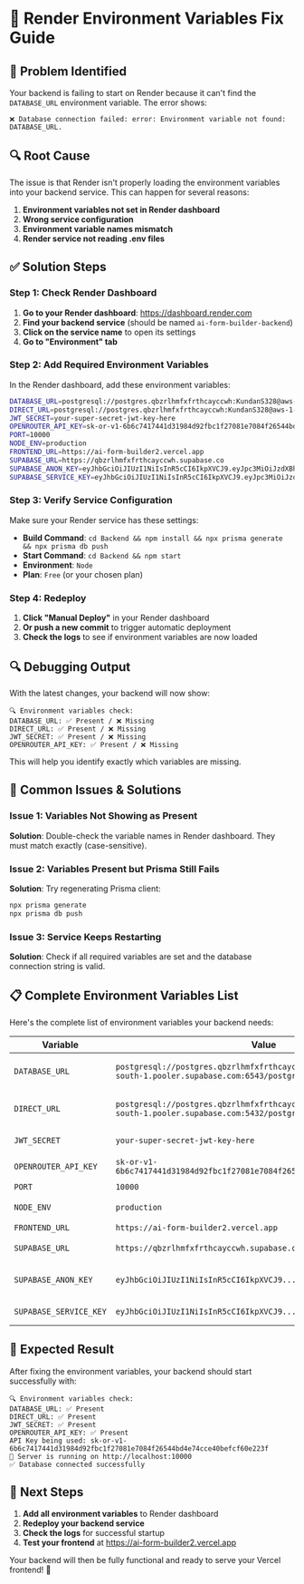 # 🔧 Render Environment Variables Fix Guide

## 🚨 **Problem Identified**

Your backend is failing to start on Render because it can't find the `DATABASE_URL` environment variable. The error shows:

```
❌ Database connection failed: error: Environment variable not found: DATABASE_URL.
```

## 🔍 **Root Cause**

The issue is that Render isn't properly loading the environment variables into your backend service. This can happen for several reasons:

1. **Environment variables not set in Render dashboard**
2. **Wrong service configuration**
3. **Environment variable names mismatch**
4. **Render service not reading .env files**

## ✅ **Solution Steps**

### **Step 1: Check Render Dashboard**

1. **Go to your Render dashboard**: https://dashboard.render.com
2. **Find your backend service** (should be named `ai-form-builder-backend`)
3. **Click on the service name** to open its settings
4. **Go to "Environment" tab**

### **Step 2: Add Required Environment Variables**

In the Render dashboard, add these environment variables:

```bash
DATABASE_URL=postgresql://postgres.qbzrlhmfxfrthcayccwh:KundanS328@aws-1-ap-south-1.pooler.supabase.com:6543/postgres?pgbouncer=true
DIRECT_URL=postgresql://postgres.qbzrlhmfxfrthcayccwh:KundanS328@aws-1-ap-south-1.pooler.supabase.com:5432/postgres
JWT_SECRET=your-super-secret-jwt-key-here
OPENROUTER_API_KEY=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
PORT=10000
NODE_ENV=production
FRONTEND_URL=https://ai-form-builder2.vercel.app
SUPABASE_URL=https://qbzrlhmfxfrthcayccwh.supabase.co
SUPABASE_ANON_KEY=eyJhbGciOiJIUzI1NiIsInR5cCI6IkpXVCJ9.eyJpc3MiOiJzdXBhYmFzZSIsInJlZiI6InFienJsaG1meGZydGhjYXljY3doIiwicm9sZSI6ImFub24iLCJpYXQiOjE3NTk1NzY0NTYsImV4cCI6MjA3NTE1MjQ1Nn0.t8dbQS8W04nTzcQGh7pkvEurp3058Ql7PEKd9aRRIT0
SUPABASE_SERVICE_KEY=eyJhbGciOiJIUzI1NiIsInR5cCI6IkpXVCJ9.eyJpc3MiOiJzdXBhYmFzZSIsInJlZiI6InFienJsaG1meGZydGhjYXljY3doIiwicm9sZSI6InNlcnZpY2Vfcm9sZSIsImlhdCI6MTc1OTU3NjQ1NiwiZXhwIjoyMDc1MTUyNDU2fQ.-2W5Q8IOpFBvTIPRJIWubO2tVfGMvnAbMu-0fQXhMYU
```

### **Step 3: Verify Service Configuration**

Make sure your Render service has these settings:

- **Build Command**: `cd Backend && npm install && npx prisma generate && npx prisma db push`
- **Start Command**: `cd Backend && npm start`
- **Environment**: `Node`
- **Plan**: `Free` (or your chosen plan)

### **Step 4: Redeploy**

1. **Click "Manual Deploy"** in your Render dashboard
2. **Or push a new commit** to trigger automatic deployment
3. **Check the logs** to see if environment variables are now loaded

## 🔍 **Debugging Output**

With the latest changes, your backend will now show:

```
🔍 Environment variables check:
DATABASE_URL: ✅ Present / ❌ Missing
DIRECT_URL: ✅ Present / ❌ Missing
JWT_SECRET: ✅ Present / ❌ Missing
OPENROUTER_API_KEY: ✅ Present / ❌ Missing
```

This will help you identify exactly which variables are missing.

## 🚨 **Common Issues & Solutions**

### **Issue 1: Variables Not Showing as Present**

**Solution**: Double-check the variable names in Render dashboard. They must match exactly (case-sensitive).

### **Issue 2: Variables Present but Prisma Still Fails**

**Solution**: Try regenerating Prisma client:
```bash
npx prisma generate
npx prisma db push
```

### **Issue 3: Service Keeps Restarting**

**Solution**: Check if all required variables are set and the database connection string is valid.

## 📋 **Complete Environment Variables List**

Here's the complete list of environment variables your backend needs:

| Variable | Value | Purpose |
|----------|-------|---------|
| `DATABASE_URL` | `postgresql://postgres.qbzrlhmfxfrthcayccwh:KundanS328@aws-1-ap-south-1.pooler.supabase.com:6543/postgres?pgbouncer=true` | Database connection (pooled) |
| `DIRECT_URL` | `postgresql://postgres.qbzrlhmfxfrthcayccwh:KundanS328@aws-1-ap-south-1.pooler.supabase.com:5432/postgres` | Database connection (direct) |
| `JWT_SECRET` | `your-super-secret-jwt-key-here` | JWT token signing |
| `OPENROUTER_API_KEY` | `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` | AI form generation |
| `PORT` | `10000` | Server port |
| `NODE_ENV` | `production` | Environment mode |
| `FRONTEND_URL` | `https://ai-form-builder2.vercel.app` | CORS origin |
| `SUPABASE_URL` | `https://qbzrlhmfxfrthcayccwh.supabase.co` | Supabase project URL |
| `SUPABASE_ANON_KEY` | `eyJhbGciOiJIUzI1NiIsInR5cCI6IkpXVCJ9...` | Supabase anonymous key |
| `SUPABASE_SERVICE_KEY` | `eyJhbGciOiJIUzI1NiIsInR5cCI6IkpXVCJ9...` | Supabase service key |

## 🎯 **Expected Result**

After fixing the environment variables, your backend should start successfully with:

```
🔍 Environment variables check:
DATABASE_URL: ✅ Present
DIRECT_URL: ✅ Present
JWT_SECRET: ✅ Present
OPENROUTER_API_KEY: ✅ Present
API Key being used: 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
🚀 Server is running on http://localhost:10000
✅ Database connected successfully
```

## 🚀 **Next Steps**

1. **Add all environment variables** to Render dashboard
2. **Redeploy your backend service**
3. **Check the logs** for successful startup
4. **Test your frontend** at https://ai-form-builder2.vercel.app

Your backend will then be fully functional and ready to serve your Vercel frontend! 🎉
